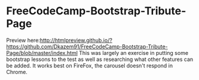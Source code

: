 # FreeCodeCamp-Bootstrap-Tribute-Page

Preview here:http://htmlpreview.github.io/?https://github.com/Dkazem91/FreeCodeCamp-Bootstrap-Tribute-Page/blob/master/index.html
This was largely an exercise in putting some bootstrap lessons to the test as well as researching what other features can be added. 
It works best on FireFox, the carousel doesn't respond in Chrome. 
